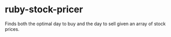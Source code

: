 # ruby-stock-pricer
Finds both the optimal day to buy and the day to sell given an array of stock prices.
